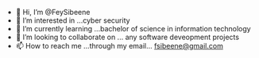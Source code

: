 - 👋 Hi, I’m @FeySibeene
- 👀 I’m interested in ...cyber security
- 🌱 I’m currently learning ...bachelor of science in information technology
- 💞️ I’m looking to collaborate on ... any software deveopment projects
- 📫 How to reach me ...through my email... fsibeene@gmail.com

<!---
FeySibeene/FeySibeene is a ✨ special ✨ repository because its `README.md` (this file) appears on your GitHub profile.
You can click the Preview link to take a look at your changes.
--->
